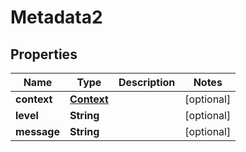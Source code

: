 

# Metadata2


## Properties

Name | Type | Description | Notes
------------ | ------------- | ------------- | -------------
**context** | [**Context**](Context.md) |  |  [optional]
**level** | **String** |  |  [optional]
**message** | **String** |  |  [optional]



